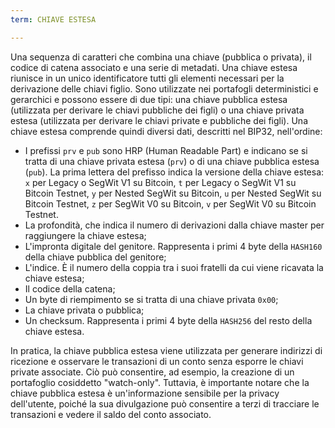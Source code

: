 ```yaml
---
term: CHIAVE ESTESA

---
```

Una sequenza di caratteri che combina una chiave (pubblica o privata), il codice di catena associato e una serie di metadati. Una chiave estesa riunisce in un unico identificatore tutti gli elementi necessari per la derivazione delle chiavi figlio. Sono utilizzate nei portafogli deterministici e gerarchici e possono essere di due tipi: una chiave pubblica estesa (utilizzata per derivare le chiavi pubbliche dei figli) o una chiave privata estesa (utilizzata per derivare le chiavi private e pubbliche dei figli). Una chiave estesa comprende quindi diversi dati, descritti nel BIP32, nell'ordine:


- I prefissi `prv` e `pub` sono HRP (Human Readable Part) e indicano se si tratta di una chiave privata estesa (`prv`) o di una chiave pubblica estesa (`pub`). La prima lettera del prefisso indica la versione della chiave estesa: `x` per Legacy o SegWit V1 su Bitcoin, `t` per Legacy o SegWit V1 su Bitcoin Testnet, `y` per Nested SegWit su Bitcoin, `u` per Nested SegWit su Bitcoin Testnet, `z` per SegWit V0 su Bitcoin, `v` per SegWit V0 su Bitcoin Testnet.
- La profondità, che indica il numero di derivazioni dalla chiave master per raggiungere la chiave estesa;
- L'impronta digitale del genitore. Rappresenta i primi 4 byte della `HASH160` della chiave pubblica del genitore;
- L'indice. È il numero della coppia tra i suoi fratelli da cui viene ricavata la chiave estesa;
- Il codice della catena;
- Un byte di riempimento se si tratta di una chiave privata `0x00`;
- La chiave privata o pubblica;
- Un checksum. Rappresenta i primi 4 byte della `HASH256` del resto della chiave estesa.

In pratica, la chiave pubblica estesa viene utilizzata per generare indirizzi di ricezione e osservare le transazioni di un conto senza esporre le chiavi private associate. Ciò può consentire, ad esempio, la creazione di un portafoglio cosiddetto "watch-only". Tuttavia, è importante notare che la chiave pubblica estesa è un'informazione sensibile per la privacy dell'utente, poiché la sua divulgazione può consentire a terzi di tracciare le transazioni e vedere il saldo del conto associato.